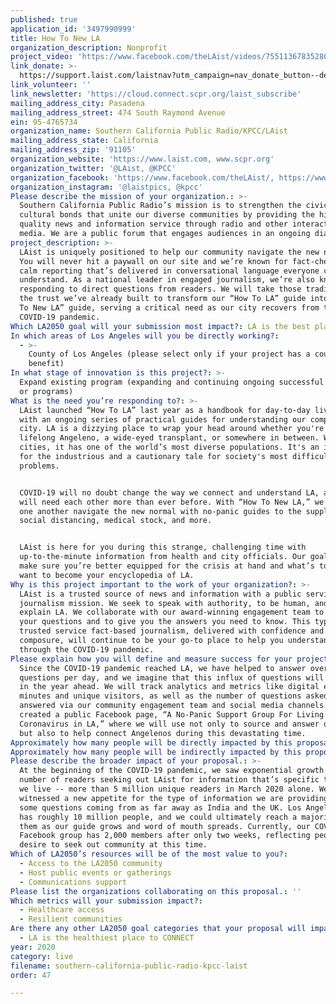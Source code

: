 ```yaml
---
published: true
application_id: '3497990999'
title: How To New LA
organization_description: Nonprofit
project_video: 'https://www.facebook.com/theLAist/videos/755113678352809/'
link_donate: >-
  https://support.laist.com/laistnav?utm_campaign=nav_donate_button--desktop&utm_medium=nav__donate-button&utm_source=laist
link_volunteer: ''
link_newsletter: 'https://cloud.connect.scpr.org/laist_subscribe'
mailing_address_city: Pasadena
mailing_address_street: 474 South Raymond Avenue
ein: 95-4765734
organization_name: Southern California Public Radio/KPCC/LAist
mailing_address_state: California
mailing_address_zip: '91105'
organization_website: 'https://www.laist.com, www.scpr.org'
organization_twitter: '@LAist, @KPCC'
organization_facebook: 'https://www.facebook.com/theLAist/, https://www.facebook.com/kpcc/'
organization_instagram: '@laistpics, @kpcc'
Please describe the mission of your organization.: >-
  Southern California Public Radio’s mission is to strengthen the civic and
  cultural bonds that unite our diverse communities by providing the highest
  quality news and information service through radio and other interactive
  media. We are a public forum that engages audiences in an ongoing dialogue.
project_description: >-
  LAist is uniquely positioned to help our community navigate the new normal.
  You will never hit a paywall on our site and we’re known for fact-checked,
  calm reporting that’s delivered in conversational language everyone can
  understand. As a national leader in engaged journalism, we’re also known for
  responding to direct questions from readers. We will take those traditions and
  the trust we’ve already built to transform our “How To LA” guide into a “How
  To New LA” guide, serving a critical need as our city recovers from the
  COVID-19 pandemic.
Which LA2050 goal will your submission most impact?: LA is the best place to LIVE
In which areas of Los Angeles will you be directly working?:
  - >-
    County of Los Angeles (please select only if your project has a countywide
    benefit)
In what stage of innovation is this project?: >-
  Expand existing program (expanding and continuing ongoing successful projects
  or programs)
What is the need you’re responding to?: >-
  LAist launched “How To LA” last year as a handbook for day-to-day living in LA
  with an ongoing series of practical guides for understanding our complicated
  city. LA is a dizzying place to wrap your head around whether you're a
  lifelong Angeleno, a wide-eyed transplant, or somewhere in between. With 88
  cities, it has one of the world’s most diverse populations. It's an incubator
  for the industrious and a cautionary tale for society's most difficult
  problems.


  COVID-19 will no doubt change the way we connect and understand LA, and we
  will need each other more than ever before. With “How To New LA,” we can help
  one another navigate the new normal with no-panic guides to the supply chain,
  social distancing, medical stock, and more. 


  LAist is here for you during this strange, challenging time with
  up-to-the-minute information from health and city officials. Our goal is to
  make sure you’re better equipped for the crisis at hand and what’s to come. We
  want to become your encyclopedia of LA.
Why is this project important to the work of your organization?: >-
  LAist is a trusted source of news and information with a public service
  journalism mission. We seek to speak with authority, to be human, and to
  explain LA. We collaborate with our award-winning engagement team to answer
  your questions and to give you the answers you need to know. This type of
  trusted service fact-based journalism, delivered with confidence and
  composure, will continue to be your go-to place to help you understand and get
  through the COVID-19 pandemic.
Please explain how you will define and measure success for your project.: >-
  Since the COVID-19 pandemic reached LA, we have helped to answer over 150
  questions per day, and we imagine that this influx of questions will continue
  in the year ahead. We will track analytics and metrics like digital engaged
  minutes and unique visitors, as well as the number of questions asked and
  answered via our community engagement team and social media channels. We have
  created a public Facebook page, “A No-Panic Support Group For Living Through
  Coronavirus in LA,” where we will use not only to source and answer questions
  but also to help connect Angelenos during this devastating time.
Approximately how many people will be directly impacted by this proposal?: '500000'
Approximately how many people will be indirectly impacted by this proposal?: '10000000'
Please describe the broader impact of your proposal.: >-
  At the beginning of the COVID-19 pandemic, we saw exponential growth in the
  number of readers seeking out LAist for information that’s specific to where
  we live -- more than 5 million unique readers in March 2020 alone. We
  witnessed a new appetite for the type of information we are providing, with
  some questions coming from as far away as India and the UK. Los Angeles County
  has roughly 10 million people, and we could ultimately reach a majority of
  them as our guide grows and word of mouth spreads. Currently, our COVID-19
  Facebook group has 2,000 members after only two weeks, reflecting people’s
  desire to seek out community at this time.
Which of LA2050’s resources will be of the most value to you?:
  - Access to the LA2050 community
  - Host public events or gatherings
  - Communications support
Please list the organizations collaborating on this proposal.: ''
Which metrics will your submission impact?:
  - Healthcare access
  - Resilient communities
Are there any other LA2050 goal categories that your proposal will impact?:
  - LA is the healthiest place to CONNECT
year: 2020
category: live
filename: southern-california-public-radio-kpcc-laist
order: 47

---
```

